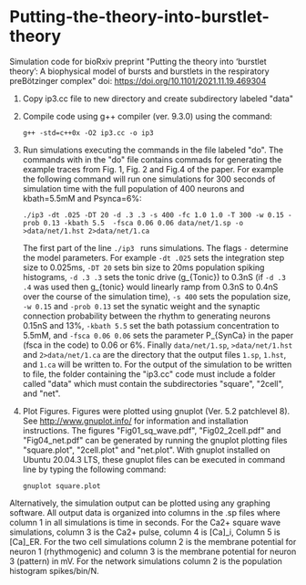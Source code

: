 # Putting-the-theory-into-burstlet-theory
Simulation code for bioRxiv preprint "Putting the theory into ‘burstlet theory’: A biophysical model of bursts and burstlets in the respiratory preBötzinger complex" doi: https://doi.org/10.1101/2021.11.19.469304


1. Copy ip3.cc file to new directory and create subdirectory labeled "data"
2. Compile code using g++ compiler (ver. 9.3.0) using the command: 
    ```
   g++ -std=c++0x -O2 ip3.cc -o ip3
   ```

3. Run simulations executing the commands in the file labeled "do". The commands with in the "do" file contains commads for generating the example traces from Fig. 1, Fig. 2 and Fig.4 of the paper. For example the following command will run one simulations for 300 seconds of simulation time with the full population of 400 neurons and kbath=5.5mM and Psynca=6%:
   ```
   ./ip3 -dt .025 -DT 20 -d .3 .3 -s 400 -fc 1.0 1.0 -T 300 -w 0.15 -prob 0.13 -kbath 5.5  -fsca 0.06 0.06 data/net/1.sp -o  >data/net/1.hst 2>data/net/1.ca
   ```
   The first part of the line ``./ip3 `` runs simulations.
   The flags ``-`` determine the model parameters. For example ``-dt .025`` sets the integration step size to 0.025ms,  ``-DT 20`` sets bin size to 20ms population spiking histograms, ``-d .3 .3`` sets the tonic drive (g_{Tonic}) to 0.3nS (if ``-d .3 .4`` was used then g_{tonic} would linearly ramp from 0.3nS to 0.4nS over the course of the simulation time), ``-s 400`` sets the population size, ``-w 0.15`` and ``-prob 0.13`` set the synatic weight and the synaptic connection probability between the rhythm to generating neurons 0.15nS and 13%, ``-kbath 5.5`` set the bath potassium concentration to 5.5mM, and ``-fsca 0.06 0.06`` sets the parameter P_{SynCa} in the paper (fsca in the code) to 0.06 or 6%. 
   Finally ``data/net/1.sp``, ``>data/net/1.hst`` and ``2>data/net/1.ca`` are the directory that the output files ``1.sp``, ``1.hst``, and ``1.ca`` will be written to. For the output of the simulation to be written to file, the folder containing the "ip3.cc" code must include a folder called "data" which must contain the subdirectories "square", "2cell", and "net".


4. Plot Figures. Figures were plotted using gnuplot (Ver. 5.2 patchlevel 8). See http://www.gnuplot.info/ for information and installation instructions. The figures "Fig01_sq_wave.pdf", "Fig02_2cell.pdf" and "Fig04_net.pdf" can be generated by running the gnuplot plotting files "square.plot", "2cell.plot" and "net.plot". With gnuplot installed on Ubuntu 20.04.3 LTS, these gnuplot files can be executed in command line by typing the following command:

    ```
    gnuplot square.plot
    ```
Alternatively, the simulation output can be plotted using any graphing software. All output data is organized into columns in the .sp files where column 1 in all simulations is time in seconds. For the Ca2+ square wave simulations, column 3 is the Ca2+ pulse, column 4 is [Ca]_i, Column 5 is [Ca]_ER. For the two cell simulations column 2 is the membrane potential for neuron 1 (rhythmogenic) and column 3 is the membrane potential for neuron 3 (pattern) in mV. For the network simulations column 2 is the population histogram spikes/bin/N. 
